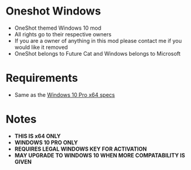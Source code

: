 # Oneshot Windows
* OneShot themed Windows 10 mod
* All rights go to their respective owners
* If you are a owner of anything in this mod please contact me if you would like it removed 
* OneShot belongs to Future Cat and Windows belongs to Microsoft
# Requirements
* Same as the [Windows 10 Pro x64 specs](https://www.microsoft.com/en-us/windows/windows-10-specifications)
# Notes
* **THIS IS x64 ONLY**
* **WINDOWS 10 PRO ONLY**
* **REQUIRES LEGAL WINDOWS KEY FOR ACTIVATION**
* **MAY UPGRADE TO WINDOWS 10 WHEN MORE COMPATABILITY IS GIVEN**
